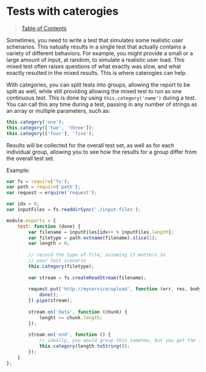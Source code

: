 # Tests with caterogies

> [Table of Contents](readme.md)

Sometimes, you need to write a test that simulates some realistic user schenarios. This natually results in a single test that actually contains a variety of different behaviors. For example, you might provide a small or a large amount of input, at random, to simulate a realistic user load. This mixed test often raises questions of what exactly was slow, and what exactly resulted in the mixed results. This is where caterogies can help.

With categories, you can split tests into groups, allowing the report to be split as well, while still providing allowing the mixed test to run as one continuous test. This is done by using `this.category('name')` during a test. You can call this any time during a test, passing in any number of strings as an array or multiple parameters, such as:

```javascript
this.category('one');
this.category(['two', 'three']);
this.category(['four'], 'five');
```

Results will be collected for the overall test set, as well as for each individual group, allowing you to see how the results for a group differ from the overall test set.

Example:

```javascript
var fs = require('fs');
var path = require('path');
var request = erquire('request');

var idx = 0;
var inputFiles = fs.readdirSync('./input-files');

module.exports = {
    test: function (done) {
        var filename = inputFiles[idx++ % inputFiles.length];
        var filetype = path.extname(filename).slice(1);
        var length = 0;
        
        // record the type of file, assuming it matters to
        // your test scenario
        this.category(filetype);
        
        var stream = fs.createReadStream(filename);
        
        request.put('http://myservice/upload', function (err, res, body) {
            done();
        }).pipe(stream);
        
        stream.on('data', function (chunk) {
            lenght += chunk.length;
        });
        
        stream.on('end', function () {
            // ideally, you would group this somehow, but you get the idea
            this.category(length.toString());
        });
    }
};

```
